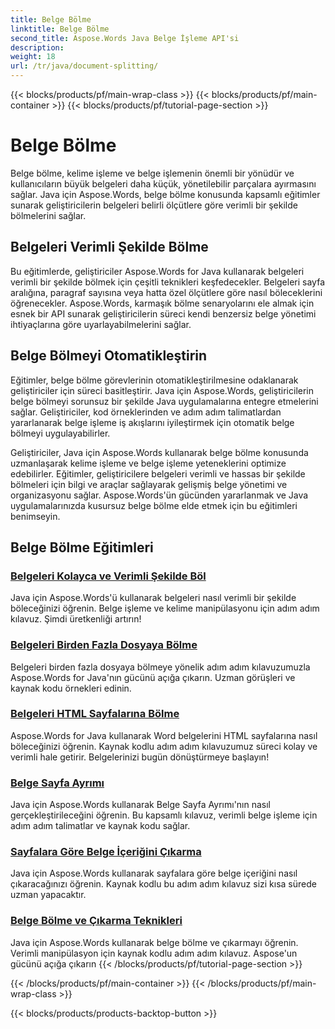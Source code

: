 ```yaml
---
title: Belge Bölme
linktitle: Belge Bölme
second_title: Aspose.Words Java Belge İşleme API'si
description: 
weight: 18
url: /tr/java/document-splitting/
---
```


{{< blocks/products/pf/main-wrap-class >}}
{{< blocks/products/pf/main-container >}}
{{< blocks/products/pf/tutorial-page-section >}}

# Belge Bölme


Belge bölme, kelime işleme ve belge işlemenin önemli bir yönüdür ve kullanıcıların büyük belgeleri daha küçük, yönetilebilir parçalara ayırmasını sağlar. Java için Aspose.Words, belge bölme konusunda kapsamlı eğitimler sunarak geliştiricilerin belgeleri belirli ölçütlere göre verimli bir şekilde bölmelerini sağlar.

## Belgeleri Verimli Şekilde Bölme

Bu eğitimlerde, geliştiriciler Aspose.Words for Java kullanarak belgeleri verimli bir şekilde bölmek için çeşitli teknikleri keşfedecekler. Belgeleri sayfa aralığına, paragraf sayısına veya hatta özel ölçütlere göre nasıl böleceklerini öğrenecekler. Aspose.Words, karmaşık bölme senaryolarını ele almak için esnek bir API sunarak geliştiricilerin süreci kendi benzersiz belge yönetimi ihtiyaçlarına göre uyarlayabilmelerini sağlar.

## Belge Bölmeyi Otomatikleştirin

Eğitimler, belge bölme görevlerinin otomatikleştirilmesine odaklanarak geliştiriciler için süreci basitleştirir. Java için Aspose.Words, geliştiricilerin belge bölmeyi sorunsuz bir şekilde Java uygulamalarına entegre etmelerini sağlar. Geliştiriciler, kod örneklerinden ve adım adım talimatlardan yararlanarak belge işleme iş akışlarını iyileştirmek için otomatik belge bölmeyi uygulayabilirler.

Geliştiriciler, Java için Aspose.Words kullanarak belge bölme konusunda uzmanlaşarak kelime işleme ve belge işleme yeteneklerini optimize edebilirler. Eğitimler, geliştiricilere belgeleri verimli ve hassas bir şekilde bölmeleri için bilgi ve araçlar sağlayarak gelişmiş belge yönetimi ve organizasyonu sağlar. Aspose.Words'ün gücünden yararlanmak ve Java uygulamalarınızda kusursuz belge bölme elde etmek için bu eğitimleri benimseyin.

## Belge Bölme Eğitimleri

### [Belgeleri Kolayca ve Verimli Şekilde Böl](./split-documents-easily-efficiently/)

Java için Aspose.Words'ü kullanarak belgeleri nasıl verimli bir şekilde böleceğinizi öğrenin. Belge işleme ve kelime manipülasyonu için adım adım kılavuz. Şimdi üretkenliği artırın!
### [Belgeleri Birden Fazla Dosyaya Bölme](./splitting-documents-into-multiple-files/)
Belgeleri birden fazla dosyaya bölmeye yönelik adım adım kılavuzumuzla Aspose.Words for Java'nın gücünü açığa çıkarın. Uzman görüşleri ve kaynak kodu örnekleri edinin.
### [Belgeleri HTML Sayfalarına Bölme](./splitting-documents-into-html-pages/)
Aspose.Words for Java kullanarak Word belgelerini HTML sayfalarına nasıl böleceğinizi öğrenin. Kaynak kodlu adım adım kılavuzumuz süreci kolay ve verimli hale getirir. Belgelerinizi bugün dönüştürmeye başlayın!
### [Belge Sayfa Ayrımı](./document-page-separation/)
Java için Aspose.Words kullanarak Belge Sayfa Ayrımı'nın nasıl gerçekleştirileceğini öğrenin. Bu kapsamlı kılavuz, verimli belge işleme için adım adım talimatlar ve kaynak kodu sağlar.
### [Sayfalara Göre Belge İçeriğini Çıkarma](./extracting-document-content-pages/)
Java için Aspose.Words kullanarak sayfalara göre belge içeriğini nasıl çıkaracağınızı öğrenin. Kaynak kodlu bu adım adım kılavuz sizi kısa sürede uzman yapacaktır.
### [Belge Bölme ve Çıkarma Teknikleri](./document-splitting-extraction-techniques/)
Java için Aspose.Words kullanarak belge bölme ve çıkarmayı öğrenin. Verimli manipülasyon için kaynak kodlu adım adım kılavuz. Aspose'un gücünü açığa çıkarın
{{< /blocks/products/pf/tutorial-page-section >}}

{{< /blocks/products/pf/main-container >}}
{{< /blocks/products/pf/main-wrap-class >}}

{{< blocks/products/products-backtop-button >}}
